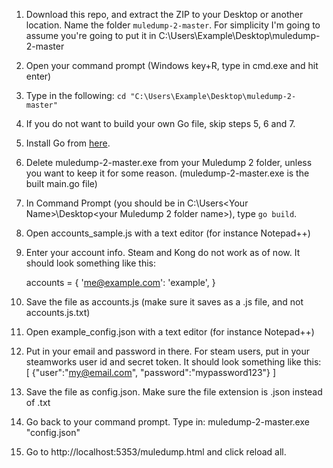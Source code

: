 1. Download this repo, and extract the ZIP to your Desktop or another location. Name the folder `muledump-2-master`.
    For simplicity I'm going to assume you're going to put it in 
    C:\Users\Example\Desktop\muledump-2-master
2. Open your command prompt (Windows key+R, type in cmd.exe and hit enter)
4. Type in the following:
    `cd "C:\Users\Example\Desktop\muledump-2-master"`
5. If you do not want to build your own Go file, skip steps 5, 6 and 7.
6. Install Go from [here](https://golang.org/dl/).
7. Delete muledump-2-master.exe from your Muledump 2 folder, unless you want to keep it for some reason. (muledump-2-master.exe is the built main.go file)
8. In Command Prompt (you should be in C:\Users\<Your Name>\Desktop\<your Muledump 2 folder name>), type `go build`.
9. Open accounts_sample.js with a text editor (for instance Notepad++)
10. Enter your account info. Steam and Kong do not work as of now.
    It should look something like this: 

    accounts = {
    'me@example.com': 'example',
    }

11. Save the file as accounts.js (make sure it saves as a .js file, and not accounts.js.txt)
12. Open example_config.json with a text editor (for instance Notepad++)
13. Put in your email and password in there. For steam users, put in your steamworks user id and secret token.
    It should look something like this:
[
    {"user":"my@email.com", "password":"mypassword123"}
]

14. Save the file as config.json. Make sure the file extension is .json instead of .txt
15. Go back to your command prompt. Type in: 
muledump-2-master.exe "config.json"
16. Go to http://localhost:5353/muledump.html and click reload all.
